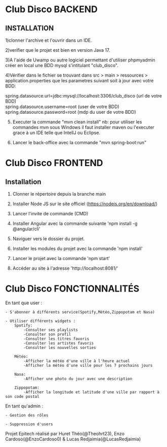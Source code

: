 # Club Disco BACKEND

## INSTALLATION

1)clonner l'archive et l'ouvrir dans un IDE.  

2)verifier que le projet est bien en version Java 17.  

3)A l'aide de Uwamp ou autre logiciel permettant d'utiliser phpmyadmin créer en local une BDD mysql s'intitulant "club_disco".  

4)Vérifier dans le fichier se trouvant dans src > main > ressources > application.properties que les parametres suivant soit à jour avec votre BDD:  

spring.datasource.url=jdbc:mysql://localhost:3306/club_disco   (url de votre BDD)  
spring.datasource.username=root   (user de votre BDD)  
spring.datasource.password=root   (mdp du user de votre BDD)  

5) Executer la commande "mvn clean install" nb: pour utiliser les commandes mvn sous Windows il faut installer maven ou l'executer grace à un IDE telle que IntellJ ou Eclipse.  

6) Lancer le back-office avec la commande "mvn spring-boot:run"

# Club Disco FRONTEND

## Installation

1) Clonner le répertoire depuis la branche main

2) Installer Node JS sur le site officiel (https://nodejs.org/en/download/)

3) Lancer l'invite de commande (CMD)

4) Installer Angular avec la commande suivante 'npm install -g @angular/cli'

5) Naviguer vers le dossier du projet.

6) Installer les modules du projet avec la commande 'npm install'

7) Lancer le projet avec la commande 'npm start'

8) Accéder au site à l'adresse 'http://localhost:8081/'

# Club Disco FONCTIONNALITÉS

En tant que user :

    - S'abonner à différents service(Spotify,Météo,Zippopotam et Nasa)

    - Utiliser différents widgets :
		Spotify:
			-Consulter ses playlists
			-Consulter son profil
			-Consulter les titres favoris
			-Consulter les artistes favoris
			-Consulter les nouvelles sorties
			
		Météo:
			-Afficher la météo d'une ville à l'heure actuel
			-Afficher la météo d'une ville pour les 7 prochains jours
			
		Nasa:
			-Afficher une photo du jour avec une description
			
		Zippopotam:
			-Afficher la longitude et latitude d'une ville par rapport à son code postal


En tant qu'admin :

    - Gestion des rôles

    - Suppression d'users

Projet Epitech réalisé par Huret Théo(@Theohrt23), Enzo Cardoso(@EnzoCardoso0) & Lucas Redjaimia(@LucasRedjaimia)
